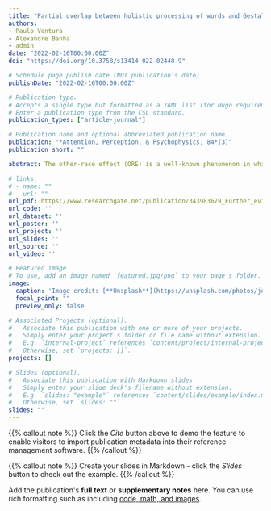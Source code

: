 ```yaml
---
title: "Partial overlap between holistic processing of words and Gestalt line stimuli at an early perceptual stage"
authors:
- Paulo Ventura
- Alexandre Banha
- admin
date: "2022-02-16T00:00:00Z"
doi: "https://doi.org/10.3758/s13414-022-02448-9"

# Schedule page publish date (NOT publication's date).
publishDate: "2022-02-16T00:00:00Z"

# Publication type.
# Accepts a single type but formatted as a YAML list (for Hugo requirements).
# Enter a publication type from the CSL standard.
publication_types: ["article-journal"]

# Publication name and optional abbreviated publication name.
publication: "*Attention, Perception, & Psychophysics, 84*(3)"
publication_short: ""

abstract: The other-race effect (ORE) is a well-known phenomenon in which people discriminate and recognize faces from their ethnic group more accurately than faces from other ethnic groups. Holistic processing, or the mandatory tendency to process all parts of an object together, has been proposed as an explanation for the ORE. According to the holistic perspective of the ORE, other-race faces might be subject to weaker holistic processing than own-race faces. However, evidence for this hypothesis is inconsistent. Although it is generally assumed that holistic processing helps the individuation of objects, holistic processing may also come at a cost. Specifically, holistic processing may reduce the capacity to localize changes in the constituent parts of an object, but not in detecting changes to an object as a whole. In the present study, we examined change detection and change localization accuracy for Caucasian and African faces, and houses. Performance was better for change detection than change localization for Caucasian faces. While clear costs of holistic processing for Caucasian faces were thus found, the difference between change localization and change detection was not obvious for African faces. However, childhood exposure to other-race people correlated with change detection for African faces, but not with change localization for African faces. Our results thus show that holistic processing of other-race faces may depend on early contact with other-race people.

# links:
# - name: ""
#   url: ""
url_pdf: https://www.researchgate.net/publication/343983679_Further_evidence_for_a_late_locus_of_holistic_word_processing_Exploring_vertex_effect_in_the_word_composite_task
url_code: ''
url_dataset: ''
url_poster: ''
url_project: ''
url_slides: ''
url_source: ''
url_video: ''

# Featured image
# To use, add an image named `featured.jpg/png` to your page's folder. 
image:
  caption: 'Image credit: [**Unsplash**](https://unsplash.com/photos/jdD8gXaTZsc)'
  focal_point: ""
  preview_only: false

# Associated Projects (optional).
#   Associate this publication with one or more of your projects.
#   Simply enter your project's folder or file name without extension.
#   E.g. `internal-project` references `content/project/internal-project/index.md`.
#   Otherwise, set `projects: []`.
projects: []

# Slides (optional).
#   Associate this publication with Markdown slides.
#   Simply enter your slide deck's filename without extension.
#   E.g. `slides: "example"` references `content/slides/example/index.md`.
#   Otherwise, set `slides: ""`.
slides: ""
---
```


{{% callout note %}}
Click the *Cite* button above to demo the feature to enable visitors to import publication metadata into their reference management software.
{{% /callout %}}

{{% callout note %}}
Create your slides in Markdown - click the *Slides* button to check out the example.
{{% /callout %}}

Add the publication's **full text** or **supplementary notes** here. You can use rich formatting such as including [code, math, and images](https://docs.hugoblox.com/content/writing-markdown-latex/).
